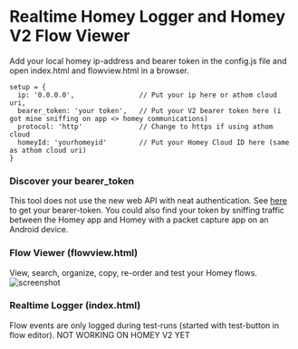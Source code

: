 # Realtime Homey Logger and Homey V2 Flow Viewer

Add your local homey ip-address and bearer token in the config.js file and open index.html and flowview.html in a browser.

```
setup = {
  ip: '0.0.0.0',                // Put your ip here or athom cloud uri,
  bearer_token: 'your token',   // Put your V2 bearer token here (i got mine sniffing on app <> homey communications)
  protocol: 'http'              // Change to https if using athom cloud
  homeyId: 'yourhomeyid'        // Put your Homey Cloud ID here (same as athom cloud uri)
}
```

### Discover your bearer_token
This tool does not use the new web API with neat authentication. See [here](getbearer.md) to get your bearer-token.
You could also find your token by sniffing traffic between the Homey app and Homey with a packet capture app on an Android device.

### Flow Viewer (flowview.html)
View, search, organize, copy, re-order and test your Homey flows.
![screenshot](https://cloud.githubusercontent.com/assets/15232724/21325455/bda4a3de-c626-11e6-9bbb-29c03f18258f.png)

### Realtime Logger (index.html)
Flow events are only logged during test-runs (started with test-button in flow editor).
NOT WORKING ON HOMEY V2 YET
